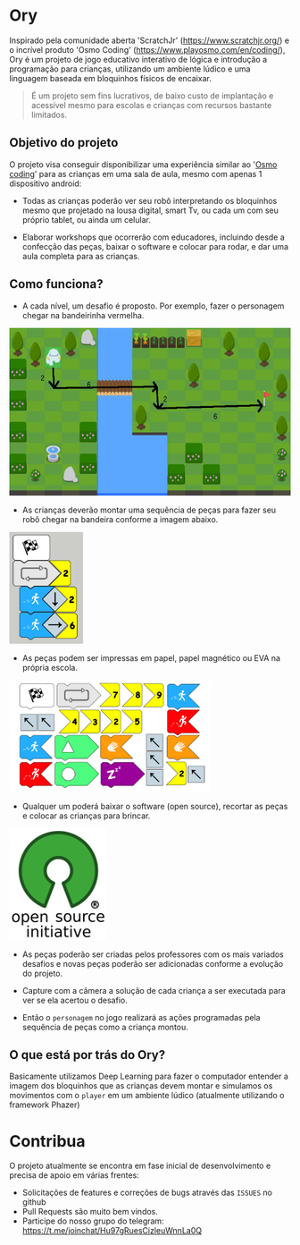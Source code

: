 # Ory
Inspirado pela comunidade aberta 'ScratchJr' (https://www.scratchjr.org/) e o incrível produto 'Osmo Coding' (https://www.playosmo.com/en/coding/), Ory é um projeto de jogo educativo interativo de lógica e introdução a programação para crianças, utilizando um ambiente lúdico e uma linguagem baseada em bloquinhos físicos de encaixar.

> É um projeto sem fins lucrativos, de baixo custo de implantação e acessível mesmo para escolas e crianças com recursos bastante limitados.

## Objetivo do projeto

O projeto visa conseguir disponibilizar uma experiência similar ao '[Osmo coding](https://www.youtube.com/watch?v=I9Qm18it47A)' para as crianças em uma sala de aula, mesmo com apenas 1 dispositivo android: 

* Todas as crianças poderão ver seu robô interpretando os bloquinhos mesmo que projetado na lousa digital, smart Tv, ou cada um com seu próprio tablet, ou ainda um celular.

* Elaborar workshops que ocorrerão com educadores, incluindo desde a confecção das peças, baixar o software e colocar para rodar, e dar uma aula completa para as crianças.

## Como funciona?
* A cada nível, um desafio é proposto. Por exemplo, fazer o personagem chegar na bandeirinha vermelha.

<img src="res/image1.png" height="300" />

* As crianças deverão montar uma sequência de peças para fazer seu robô chegar na bandeira conforme a imagem abaixo.

<img src="res/image3.png" height="200" />

* As peças podem ser impressas em papel, papel magnético ou EVA na própria escola.

<img src="res/image2.png" height="200" />

* Qualquer um poderá baixar o software (open source), recortar as peças e colocar as crianças para brincar.

<img src="res/osi_standard_logo.png" height="200" />

* As peças poderão ser criadas pelos professores com os mais variados desafios e novas peças poderão ser adicionadas conforme a evolução do projeto.

* Capture com a câmera a solução de cada criança a ser executada para ver se ela acertou o desafio.

* Então o `personagem` no jogo realizará as ações programadas pela sequência de peças como a criança montou.

## O que está por trás do Ory?

Basicamente utilizamos Deep Learning para fazer o computador entender a imagem dos bloquinhos que as crianças devem montar e simulamos os movimentos com o `player` em um ambiente lúdico (atualmente utilizando o framework Phazer)

# Contribua

O projeto atualmente se encontra em fase inicial de desenvolvimento e precisa de apoio em várias frentes:

* Solicitações de features e correções de bugs através das `ISSUES` no github
* Pull Requests são muito bem vindos.
* Participe do nosso grupo do telegram: https://t.me/joinchat/Hu97gRuesCizleuWnnLa0Q
